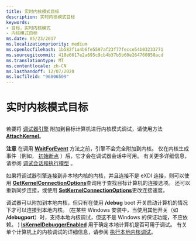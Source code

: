 ```yaml
---
title: 实时内核模式目标
description: 实时内核模式目标
keywords:
- 目标，实时内核模式
- 内核模式目标
ms.date: 05/23/2017
ms.localizationpriority: medium
ms.openlocfilehash: 1b582f1a4b6fe5597af23f77fecce54b03233771
ms.sourcegitcommit: 418e6617e2a695c9cb4b37b5b60e264760858acd
ms.translationtype: MT
ms.contentlocale: zh-CN
ms.lasthandoff: 12/07/2020
ms.locfileid: "96806509"
---
```

# <a name="live-kernel-mode-targets"></a>实时内核模式目标


## <span id="ddk_live_kernel_mode_targets_dbx"></span><span id="DDK_LIVE_KERNEL_MODE_TARGETS_DBX"></span>


若要将 [调试器引擎](introduction.md#debugger-engine) 附加到目标计算机进行内核模式调试，请使用方法 [**AttachKernel**](/windows-hardware/drivers/ddi/dbgeng/nf-dbgeng-idebugclient5-attachkernel)。

**注意**   在调用 [**WaitForEvent**](/windows-hardware/drivers/ddi/dbgeng/nf-dbgeng-idebugcontrol3-waitforevent) 方法之前，引擎不会完全附加到内核。 仅在内核生成事件（例如， [初始断点](initial-breakpoint.md) ）后，它才会在调试器会话中可用。 有关更多详细信息，请参阅 [调试会话和执行模型](debugging-session-and-execution-model.md) 。

 

如果将调试器引擎连接到非本地内核的内核，并且连接不是 eXDI 连接，则可以使用 [**GetKernelConnectionOptions**](/windows-hardware/drivers/ddi/dbgeng/nf-dbgeng-idebugclient5-getkernelconnectionoptions)查询用于查找目标计算机的连接选项。 还可以重新同步连接，或使用 [**SetKernelConnectionOptions**](/windows-hardware/drivers/ddi/dbgeng/nf-dbgeng-idebugclient5-setkernelconnectionoptions)更改连接速度。

调试器可以附加到本地内核，但只有在使用 **/debug** boot 开关启动计算机的情况下才可以连接到本地内核。  (在某些 Windows 安装中，当使用其他开关（如 **/debugport**）时，支持本地内核调试，但这不是 Windows 的保证功能，不应依赖。 ) [**IsKernelDebuggerEnabled**](/windows-hardware/drivers/ddi/dbgeng/nf-dbgeng-idebugclient5-iskerneldebuggerenabled) 用于确定本地计算机是否可用于调试。 有关单个计算机上的内核调试的详细信息，请参阅 [执行本地内核调试](performing-local-kernel-debugging.md)。

 

